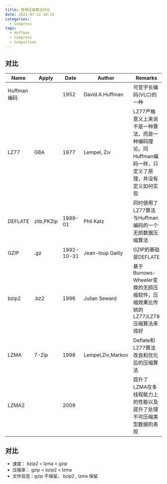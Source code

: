```yaml
---
title: 常用压缩算法对比
date: 2021-07-12 18:14
categories: 
  - Compress
tags: 
  - Huffman
  - Compress
  - Comparison
---
```


## 对比

| Name        | Apply      | Date       | Author            | Remarks                                                      |
| ----------- | ---------- | ---------- | ----------------- | ------------------------------------------------------------ |
| Huffman编码 |            | 1952       | David.A.Huffman   | 可变字长编码(VLC)的一种                                      |
| LZ77        | GBA        | 1977       | Lempel, Ziv       | LZ77严格意义上来说不是一种算法，而是一种编码理论。同Huffman编码一样，只定义了原理，并没有定义如何实现 |
| DEFLATE     | zlib,PKZip | 1989-01    | Phil Katz         | 同时使用了LZ77算法与Huffman编码的一个无损数据压缩算法        |
| GZIP        | .gz        | 1992-10-31 | Jean-loup Gailly  | GZIP的基础是DEFLATE                                          |
| bzip2       | .bz2       | 1996       | Julian Seward     | 基于Burrows-Wheeler变换的无损压缩软件，压缩效果比传统的LZ77/LZ78压缩算法来得好 |
| LZMA        | 7-Zip      | 1998       | Lempel,Ziv,Markov | Deflate和LZ77算法改良和优化后的压缩算法                      |
| LZMA2       |            | 2009       |                   | 提升了LZMA在多线程能力上的性能以及提升了处理不可压缩类型数据的表现 |


## 对比

- 速度：   bzip2 < lzma < gzip
- 压缩率： gzip  < bzip2 < lzma
- 文件信息：gzip 不保留， bzip2 , lzma 保留
